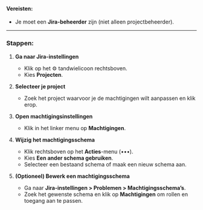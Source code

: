 #### Vereisten:
- Je moet een **Jira-beheerder** zijn (niet alleen projectbeheerder).

---

### Stappen:

1. **Ga naar Jira-instellingen**  
   - Klik op het ⚙️ tandwielicoon rechtsboven.
   - Kies **Projecten**.

2. **Selecteer je project**  
   - Zoek het project waarvoor je de machtigingen wilt aanpassen en klik erop.

3. **Open machtigingsinstellingen**  
   - Klik in het linker menu op **Machtigingen**.

4. **Wijzig het machtigingsschema**  
   - Klik rechtsboven op het **Acties**-menu (•••).
   - Kies **Een ander schema gebruiken**.
   - Selecteer een bestaand schema of maak een nieuw schema aan.

5. **(Optioneel) Bewerk een machtigingsschema**  
   - Ga naar **Jira-instellingen > Problemen > Machtigingsschema’s**.
   - Zoek het gewenste schema en klik op **Machtigingen** om rollen en toegang aan te passen.
